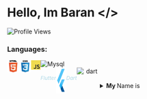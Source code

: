 # Hello, Im Baran <b></></b>

![Profile Views](https://komarev.com/ghpvc/?username=MrLuxxy&color=blueviolet)
### Languages:

<img align="left" alt="HTML5" width="28px" src="https://raw.githubusercontent.com/github/explore/80688e429a7d4ef2fca1e82350fe8e3517d3494d/topics/html/html.png" />
<img align="left" alt="css" width="28px" src="https://raw.githubusercontent.com/github/explore/80688e429a7d4ef2fca1e82350fe8e3517d3494d/topics/css/css.png" />

<img align="left" alt="JavaScript" width="22px" src="https://raw.githubusercontent.com/github/explore/80688e429a7d4ef2fca1e82350fe8e3517d3494d/topics/javascript/javascript.png" />
<img align="left" alt="Mysql" width="80" src="https://www.vectorlogo.zone/logos/mysql/mysql-horizontal.svg" />

<br/>


<div style="text-align:center; display:flex;">
  <h6 style="color: lightblue; font-size: 12px">Flutter</h6>
<img alt="flutter" width="24px" src="https://raw.githubusercontent.com/github/explore/80688e429a7d4ef2fca1e82350fe8e3517d3494d/topics/flutter/flutter.png"/>

 <h6 style="color: lightblue; font-size: 12px">Dart</h6>
<img alt="dart" width="54px" src="https://www.vectorlogo.zone/logos/dartlang/dartlang-official.svg"/>
<div/>


<br />
<br />


<details>
  <summary><b>My </b>Name is</summary>
  <h1>Baran Agha</h1>
  <p style="color:lightblue;">Programmer<p/>
</details>

